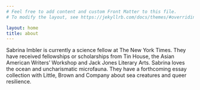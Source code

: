 ```yaml
---
# Feel free to add content and custom Front Matter to this file.
# To modify the layout, see https://jekyllrb.com/docs/themes/#overriding-theme-defaults

layout: home
title: about
---
```


Sabrina Imbler is currently a science fellow at The New York Times. They have received fellowships or scholarships from Tin House, the Asian American Writers’ Workshop and Jack Jones Literary Arts. Sabrina loves the ocean and uncharismatic microfauna. They have a forthcoming essay collection with Little, Brown and Company about sea creatures and queer resilience.
